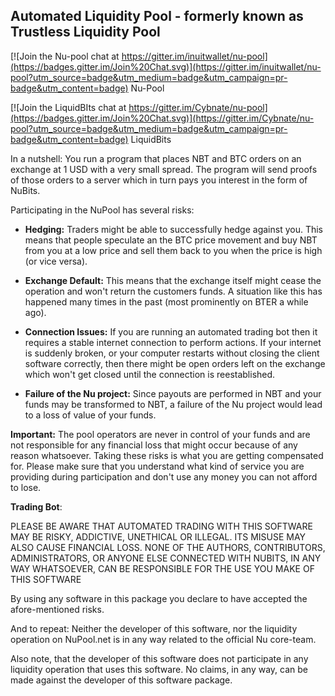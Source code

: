 ## Automated Liquidity Pool - formerly known as Trustless Liquidity Pool ##

[![Join the Nu-pool chat at https://gitter.im/inuitwallet/nu-pool](https://badges.gitter.im/Join%20Chat.svg)](https://gitter.im/inuitwallet/nu-pool?utm_source=badge&utm_medium=badge&utm_campaign=pr-badge&utm_content=badge)
Nu-Pool

[![Join the LiquidBIts chat at https://gitter.im/Cybnate/nu-pool](https://badges.gitter.im/Join%20Chat.svg)](https://gitter.im/Cybnate/nu-pool?utm_source=badge&utm_medium=badge&utm_campaign=pr-badge&utm_content=badge)
LiquidBits

In a nutshell: You run a program that places NBT and BTC orders on an exchange at 1 USD with a very small spread. The program will send proofs of those orders to a server which in turn pays you interest in the form of NuBits.


Participating in the NuPool has several risks:

- **Hedging:** Traders might be able to successfully hedge against you. This means that people speculate an the BTC price movement and buy NBT from you at a low price and sell them back to you when the price is high (or vice versa).

- **Exchange Default:** This means that the exchange itself might cease the operation and won't return the customers funds. A situation like this has happened many times in the past (most prominently on BTER a while ago). 

- **Connection Issues:** If you are running an automated trading bot then it requires a stable internet connection to perform actions. If your internet is suddenly broken, or your computer restarts without closing the client software correctly, then there might be open orders left on the exchange which won't get closed until the connection is reestablished.

- **Failure of the Nu project:** Since payouts are performed in NBT and your funds may be transformed to NBT, a failure of the Nu project would lead to a loss of value of your funds.

**Important:** The pool operators are never in control of your funds and are not responsible for any financial loss that might occur because of any reason whatsoever. Taking these risks is what you are getting compensated for. Please make sure that you understand what kind of service you are providing during participation and don't use any money you can not afford to lose.

**Trading Bot**:

PLEASE BE AWARE THAT AUTOMATED TRADING WITH THIS SOFTWARE MAY BE RISKY, ADDICTIVE, UNETHICAL OR ILLEGAL. ITS MISUSE MAY ALSO CAUSE FINANCIAL LOSS. NONE OF THE AUTHORS, CONTRIBUTORS, ADMINISTRATORS, OR ANYONE ELSE CONNECTED WITH NUBITS, IN ANY WAY WHATSOEVER, CAN BE RESPONSIBLE FOR THE USE YOU MAKE OF THIS SOFTWARE

By using any software in this package you declare to have accepted the afore-mentioned risks.

And to repeat: Neither the developer of this software, nor the liquidity operation on NuPool.net is in any way related to the official Nu core-team.

Also note, that the developer of this software does not participate in any liquidity operation that uses this software. No claims, in any way, can be made against the developer of this software package.
